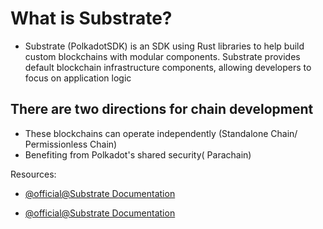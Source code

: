 
# What is Substrate?

- Substrate (PolkadotSDK) is an SDK using Rust libraries to help build custom blockchains with modular components. Substrate provides default blockchain infrastructure components, allowing developers to focus on application logic


## There are two directions for chain development
- These blockchains can operate independently (Standalone Chain/ Permissionless Chain)
- Benefiting from Polkadot's shared security( Parachain)



Resources:

- [@official@Substrate Documentation](https://docs.substrate.io/learn/welcome-to-substrate/)

- [@official@Substrate Documentation](https://docs.substrate.io/quick-start/substrate-at-a-glance/)

